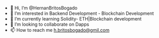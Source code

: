 - 👋 Hi, I’m @HernanBritosBogado
- 👀 I’m interested in Backend Development - Blockchain Development
- 🌱 I’m currently learning Solidity- ETH|Blockchain development
- 💞️ I’m looking to collaborate on Dapps 
- 📫 How to reach me h.britosbogado@gmil.com

<!---
HernanBritosBogado/HernanBritosBogado is a ✨ special ✨ repository because its `README.md` (this file) appears on your GitHub profile.
You can click the Preview link to take a look at your changes.
--->

